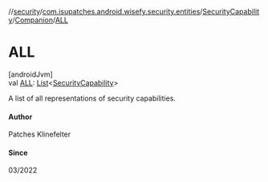 //[security](../../../../index.md)/[com.isupatches.android.wisefy.security.entities](../../index.md)/[SecurityCapability](../index.md)/[Companion](index.md)/[ALL](-a-l-l.md)

# ALL

[androidJvm]\
val [ALL](-a-l-l.md): [List](https://kotlinlang.org/api/latest/jvm/stdlib/kotlin.collections/-list/index.html)&lt;[SecurityCapability](../index.md)&gt;

A list of all representations of security capabilities.

#### Author

Patches Klinefelter

#### Since

03/2022
